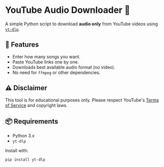 # YouTube Audio Downloader 🎵

A simple Python script to download **audio only** from YouTube videos using [`yt-dlp`](https://github.com/yt-dlp/yt-dlp ).

## 🔧 Features

- Enter how many songs you want.
- Paste YouTube links one by one.
- Downloads best available audio format (no video).
- No need for `ffmpeg` or other dependencies.

## ⚠️ Disclaimer

This tool is for educational purposes only. Please respect YouTube's [Terms of Service](https://www.youtube.com/t/terms ) and copyright laws.

## 📦 Requirements

- Python 3.x
- `yt-dlp`

Install with:
```bash
pip install yt-dlp